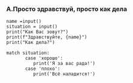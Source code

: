 ### A.Просто здравствуй, просто как дела
```
name =input()
situation = input()
print("Как Вас зовут?")
print(f"Здравствуйте, {name}")
print("Как дела?")

match situation:
       case 'хорошо':
          print('Я за вас рада!')
       case 'плохо':
          print('Всё наладится!')
```
